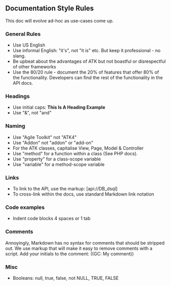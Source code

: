 Documentation Style Rules
----

This doc will evolve ad-hoc as use-cases come up.

### General Rules

* Use US English
* Use informal English: "it's", not "it is" etc. But keep it professional - no slang.
* Be upbeat about the advantages of ATK but not boastful or disrespectful of other frameworks
* Use the 80/20 rule - document the 20% of features that offer 80% of the functionality. Developers can find the rest of the functionality in the API docs.

### Headings

* Use initial caps: **This Is A Heading Example**
* Use "&", not "and"

### Naming

* Use "Agile Toolkit" not "ATK4"
* Use "Addon" not "addon" or "add-on"
* For the ATK classes, capitalise View, Page, Model & Controller
* Use "method" for a function within a class (See PHP docs).
* Use "property" for a class-scope variable
* Use "variable" for a method-scope variable

### Links

* To link to the API, use the markup: [api://DB_dsql]
* To cross-link within the docs, use standard Markdown link notation

### Code examples

* Indent code blocks 4 spaces or 1 tab

### Comments

Annoyingly, Markdown has no syntax for comments that should be stripped out. We use markup that will make it easy to remove comments with a script. Add your initials to the comment: ((GC: My comment))

### Misc

* Booleans: null, true, false, not NULL, TRUE, FALSE